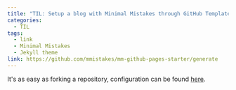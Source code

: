 ```yaml
---
title: "TIL: Setup a blog with Minimal Mistakes through GitHub Templates"
categories:
  - TIL
tags:
  - link
  - Minimal Mistakes
  - Jekyll theme
link: https://github.com/mmistakes/mm-github-pages-starter/generate
---
```


It's as easy as forking a repository, configuration can be found [here](https://mmistakes.github.io/minimal-mistakes/docs/configuration/).

